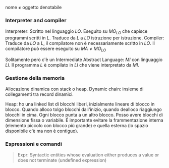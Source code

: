 nome $\ne$ oggetto denotabile
### Interpreter and compiler
Interpreter: Scritto nel linguaggio $LO.$ Eseguito su $MO_{LO}$ che capisce programmi scritti in $L$.
Traduce da $L$ a $LO$ istruzione per istruzione.
Compiler: Traduce da $LO$ a $L$, il compilatore non è necessariamente scritto in $LO$. Il compilatore può essere eseguito su $MA\ne MO_{LO}$

Solitamente però c'è un Intermediate Abstract Language: $MI$ con linguaggio $LI$. Il programma $L$ è compilato in $LI$ che viene interpretato da $MI$.

### Gestione della memoria
Allocazione dinamica con stack o heap.
Dynamic chain: insieme di collegamenti tra record dinamici.

Heap: ho una linked list di blocchi liberi, inizialmente lineare di blocco in blocco. Quando alloco tolgo blocchi dall'inizio, quando dealloco riaggiungo blocchi in cima. Ogni blocco punta a un altro blocco.
Posso avere blocchi di dimensione fissa o variabile. É importante evitare la frammentazione interna (elemento piccolo con blocco più grande) e quella esterna (lo spazio disponibile c'è ma non è contiguo).

### Espressioni e comandi
>Expr: Syntactic entities whose evaluation either produces a value or does not terminate (undefined expression)

